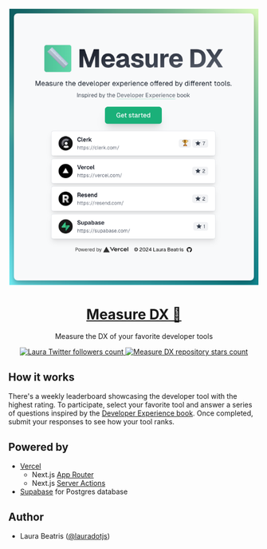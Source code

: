<p align="center">
  <a href="https://measure-dx.com">
    <img width="500" alt="Measure the DX of developer tools." src="./.github/docs/landing-page.png">
    <h1 align="center">Measure DX 📏</h1>
  </a>
</p>

<p align="center">
 Measure the DX of your favorite developer tools
</p>

<p align="center">
  <a href="https://twitter.com/lauradotjs">
    <img src="https://img.shields.io/twitter/follow/lauradotjs?style=flat&label=lauradotjs&logo=twitter&color=0bf&logoColor=fff" alt="Laura Twitter followers count" />
  </a>
   <a href="https://github.com/laurabeatris/measure-dx">
    <img src="https://img.shields.io/github/stars/laurabeatris/measure-dx?label=laurabeatris%2Fmeasure-dx" alt="Measure DX repository stars count" />
  </a>
</p>

## How it works

There's a weekly leaderboard showcasing the developer tool with the highest rating. To participate, select your favorite tool and answer a series of questions inspired by the [Developer Experience book](https://dx.addy.ie/). Once completed, submit your responses to see how your tool ranks.

## Powered by

- [Vercel](https://vercel.com)
  - Next.js [App Router](https://nextjs.org/docs/app)
  - Next.js [Server Actions](https://nextjs.org/docs/app/api-reference/functions/server-actions)
- [Supabase](https://supabase.com/) for Postgres database

## Author

- Laura Beatris ([@lauradotjs](https://twitter.com/lauradotjs))
